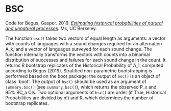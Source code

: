 # BSC

Code for Begus, Gasper. 2019. [*Estimating historical probabilities of natural and unnatural processes*](https://ling.auf.net/lingbuzz/004299). Ms, UC Berkeley.

The function `bsc()` takes two vectors of equal length as arguments: a vector with counts of languages with a sound changes required for an alternation A_k, and a vector of languages surveyed for each sound change. The function internally transforms the vectors with counts into a binomial distribution of successes and failures for each sound change in the count. It returns R  bootstrap replicates of the Historical Probability of A_1, computed according to Begus (2019). Stratified non-parametric bootstrapping is performed based on the boot package: the output of `bsc()` is an object of class 'boot'. The output of `bsc()` should be used as an argument of `summary.bsc()` (see `summary.bsc()`), which returns the observed P_x and 95% BC_a CIs. Two optional arguments of `bsc()` are order (if True, Historical Probabilities are divided by n!) and R, which determines the number of bootstrap replicates.
